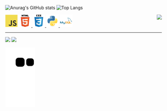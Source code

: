 

![Anurag's GitHub stats](https://github-readme-stats.vercel.app/api?username=Rafapearl&show_icons=true&theme=github_dark) ![Top Langs](https://github-readme-stats.vercel.app/api/top-langs/?username=Rafapearl&layout=compact&theme=github_dark)

<div style="display: inline_block">

<a href="https://developer.mozilla.org/en-US/docs/Web/JavaScript" target="_blank"> <img src="https://raw.githubusercontent.com/devicons/devicon/master/icons/javascript/javascript-original.svg" alt="javascript" width="40" height="40"/></a></a>
<a href="https://www.w3.org/html/" target="_blank"> <img src="https://raw.githubusercontent.com/devicons/devicon/master/icons/html5/html5-original-wordmark.svg" alt="html5" width="40" height="40"/> </a> 
<a href="https://www.w3schools.com/css/" target="_blank"> <img src="https://raw.githubusercontent.com/devicons/devicon/master/icons/css3/css3-original-wordmark.svg" alt="css3" width="40" height="40"/> </a> 
<a href="https://www.python.org" target="_blank"> <img src="https://raw.githubusercontent.com/devicons/devicon/master/icons/python/python-original.svg" alt="python" width="40" height="40"/> </a> 
<a href="https://www.mysql.com/" target="_blank"> <img src="https://raw.githubusercontent.com/devicons/devicon/master/icons/mysql/mysql-original-wordmark.svg" alt="mysql" width="40" height="40"/> </a>
<img align="right" src="https://i.picasion.com/pic91/84728b80762839f78b479ad51fd295b2.gif"></img>
</div>

<hr>

[<img src="https://img.shields.io/badge/linkedin-%230077B5.svg?&style=for-the-badge&logo=linkedin&logoColor=white" />](https://www.linkedin.com/in/rafael-freitas-74453376/)
[<img src="https://img.shields.io/badge/-gmail-2EC866?style=for-the-badge&logo=gmail&logoColor=white" />](mailto:rafaironm2gmail.com)

![Snake animation](https://github.com/Rafapearl/RafaPearl/blob/output/github-contribution-grid-snake.svg)

